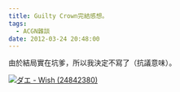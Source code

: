 ```yaml
---
title: Guilty Crown完結感想。
tags:
  - ACGN雜談
date: 2012-03-24 20:48:00
---
```


由於結局實在坑爹，所以我決定不寫了（抗議意味）。

[![](https://lenchan139.files.wordpress.com/2012/03/e38380e382a8-wish-248423804.png "ダエ - Wish (24842380)")](https://lenchan139.files.wordpress.com/2012/03/e38380e382a8-wish-248423804.png)